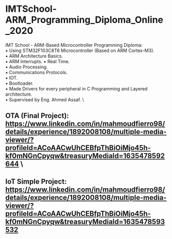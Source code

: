 # IMTSchool-ARM_Programming_Diploma_Online_2020

IMT School - ARM-Based Microcontroller Programming Diploma: \
▪ Using STM32F103C8T6 Microcontroller (Based on ARM Cortex-M3). \
▪ ARM Architecture Basics. \
▪ ARM Interrupts. 
▪ Real Time. \
▪ Audio Processing. \
▪ Communications Protocols. \
▪ IOT. \
▪ Bootloader. \
▪ Made Drivers for every peripheral in C Programming and Layered architecture. \
▪ Supervised by Eng. Ahmed Assaf. \

## OTA (Final Project): https://www.linkedin.com/in/mahmoudfierro98/details/experience/1892008108/multiple-media-viewer/?profileId=ACoAACwUhCEBfpThBiOiMjo45h-kf0mNGnCpyqw&treasuryMediaId=1635478592644 \

## IoT Simple Project: https://www.linkedin.com/in/mahmoudfierro98/details/experience/1892008108/multiple-media-viewer/?profileId=ACoAACwUhCEBfpThBiOiMjo45h-kf0mNGnCpyqw&treasuryMediaId=1635478593532

## 
